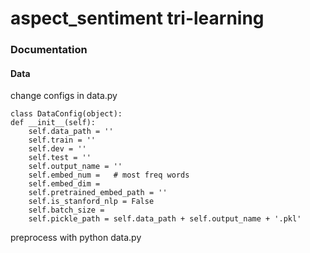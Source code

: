 # aspect_sentiment tri-learning

###  Documentation

#### Data
change configs in data.py 
    
    
    class DataConfig(object):
    def __init__(self):
        self.data_path = ''
        self.train = ''
        self.dev = ''
        self.test = ''
        self.output_name = ''
        self.embed_num =   # most freq words
        self.embed_dim = 
        self.pretrained_embed_path = ''
        self.is_stanford_nlp = False
        self.batch_size = 
        self.pickle_path = self.data_path + self.output_name + '.pkl'

preprocess with python data.py
